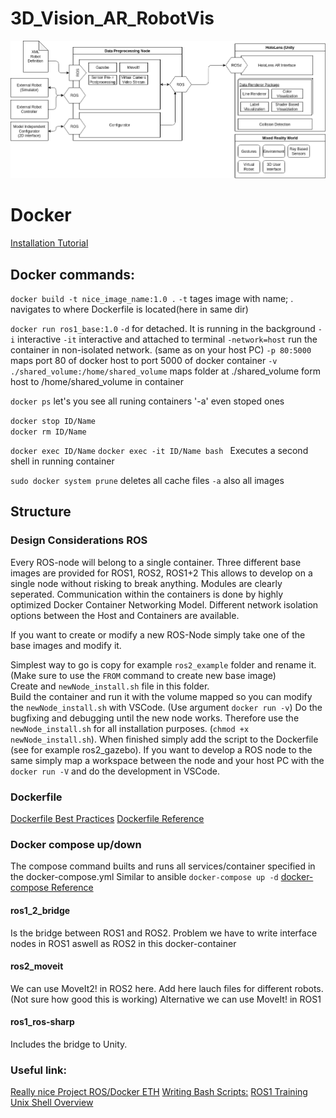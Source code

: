 # 3D_Vision_AR_RobotVis
![](project_overview.png)
# Docker 
[Installation Tutorial](https://docs.docker.com/install/linux/docker-ce/ubuntu)
## Docker commands:

```docker build -t nice_image_name:1.0 .```
`-t` tages image with name; . navigates to where Dockerfile is located(here in same dir)

```docker run ros1_base:1.0```
`-d` for detached. It is running in the background
`-i` interactive
`-it` interactive and attached to terminal
`-network=host` run the container in non-isolated network. (same as on your host PC)
`-p 80:5000` maps port 80 of docker host to port 5000 of docker container
`-v ./shared_volume:/home/shared_volume` maps folder at ./shared_volume form host to /home/shared_volume in container

```docker ps``` let's you see all runing containers
'-a' even stoped ones

```docker stop ID/Name```  
```docker rm ID/Name```

```docker exec ID/Name```
```docker exec -it ID/Name bash ``` Executes a second shell in running container

```sudo docker system prune``` deletes all cache files 
`-a` also all images
## Structure
### Design Considerations ROS
Every ROS-node will belong to a single container. 
Three different base images are provided for ROS1, ROS2, ROS1+2
This allows to develop on a single node without risking to break anything.
Modules are clearly seperated. 
Communication within the containers is done by highly optimized Docker Container Networking Model.
Different network isolation options between the Host and Containers are available.

If you want to create or modify a new ROS-Node simply take one of the base images and modify it.

Simplest way to go is copy for example `ros2_example` folder and rename it.
(Make sure to use the `FROM` command to create new base image)  
Create and `newNode_install.sh` file in this folder.  
Build the container and run it with the volume mapped so you can modify the `newNode_install.sh` with VSCode. (Use argument `docker run -v`) Do the bugfixing and debugging until the new node works. Therefore use the `newNode_install.sh` for all installation purposes. (`chmod +x newNode_install.sh`). When finished simply add the script to the Dockerfile (see for example ros2_gazebo). If you want to develop a ROS node to the same simply map a workspace between the node and your host PC with the `docker run -V` and do the development in VSCode. 
### Dockerfile 
[Dockerfile Best Practices](https://docs.docker.com/develop/develop-images/dockerfile_best-practices/)
[Dockerfile Reference](https://docs.docker.com/engine/reference/builder/)
### Docker compose up/down
The compose command builts and runs all services/container specified in the docker-compose.yml
Similar to ansible
`docker-compose up -d`
[docker-compose Reference](https://docs.docker.com/compose/compose-file/)

#### ros1_2_bridge 
Is the bridge between ROS1 and ROS2. Problem we have to write interface nodes in ROS1 aswell as ROS2 in this docker-container

#### ros2_moveit 
We can use MoveIt2! in ROS2 here. 
Add here lauch files for different robots. (Not sure how good this is working)
Alternative we can use MoveIt! in ROS1

#### ros1_ros-sharp 
Includes the bridge to Unity.

### Useful link:
[Really nice Project ROS/Docker ETH](https://github.com/gramaziokohler/ros_docker)
[Writing Bash Scripts:](https://devhints.io/bash)
[ROS1 Training](https://industrial-training-master.readthedocs.io/en/melodic/_source/session1/Installing-Existing-Packages.html)
[Unix Shell Overview](https://swcarpentry.github.io/shell-novice/reference/)
